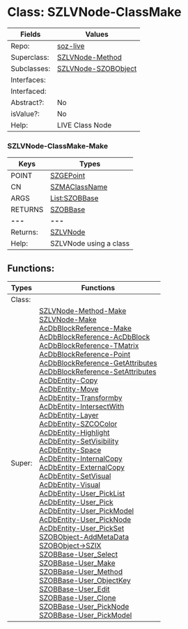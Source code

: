 
# Class:	SZLVNode-ClassMake

| Fields | Values |
| --------- | --------- |
| Repo: | [soz-live](/repos/soz-live.html) |
| Superclass: | [SZLVNode-Method](SZLVNode-Method.html) |
| Subclasses: | [SZLVNode-SZOBObject](SZLVNode-SZOBObject.html) |
| Interfaces: |  |
| Interfaced: |  |
| Abstract?: | No |
| isValue?: | No |
| Help: | LIVE Class Node |

### SZLVNode-ClassMake-Make

| Keys | Types |
| --------- | --------- |
| POINT | [SZGEPoint](SZGEPoint.html) |
| CN | [SZMAClassName](SZMAClassName.html) |
| ARGS | [List:SZOBBase](SZOBBase.html) |
| RETURNS | [SZOBBase](SZOBBase.html) |
| **---** | **---** |
| Returns: | [SZLVNode](SZLVNode.html) |
| Help: | SZLVNode using a class |


## Functions:

| Types | Functions |
| --------- | --------- |
| Class: |  |
| Super: | [SZLVNode-Method-Make](SZLVNode-Method.html) <br> [SZLVNode-Make](SZLVNode.html) <br> [AcDbBlockReference-Make](AcDbBlockReference.html) <br> [AcDbBlockReference-AcDbBlock](AcDbBlockReference.html) <br> [AcDbBlockReference-TMatrix](AcDbBlockReference.html) <br> [AcDbBlockReference-Point](AcDbBlockReference.html) <br> [AcDbBlockReference-GetAttributes](AcDbBlockReference.html) <br> [AcDbBlockReference-SetAttributes](AcDbBlockReference.html) <br> [AcDbEntity-Copy](AcDbEntity.html) <br> [AcDbEntity-Move](AcDbEntity.html) <br> [AcDbEntity-Transformby](AcDbEntity.html) <br> [AcDbEntity-IntersectWith](AcDbEntity.html) <br> [AcDbEntity-Layer](AcDbEntity.html) <br> [AcDbEntity-SZCOColor](AcDbEntity.html) <br> [AcDbEntity-Highlight](AcDbEntity.html) <br> [AcDbEntity-SetVisibility](AcDbEntity.html) <br> [AcDbEntity-Space](AcDbEntity.html) <br> [AcDbEntity-InternalCopy](AcDbEntity.html) <br> [AcDbEntity-ExternalCopy](AcDbEntity.html) <br> [AcDbEntity-SetVisual](AcDbEntity.html) <br> [AcDbEntity-Visual](AcDbEntity.html) <br> [AcDbEntity-User_PickList](AcDbEntity.html) <br> [AcDbEntity-User_Pick](AcDbEntity.html) <br> [AcDbEntity-User_PickModel](AcDbEntity.html) <br> [AcDbEntity-User_PickNode](AcDbEntity.html) <br> [AcDbEntity-User_PickSet](AcDbEntity.html) <br> [SZOBObject-AddMetaData](SZOBObject.html) <br> [SZOBObject->SZIX](SZOBObject.html) <br> [SZOBBase-User_Select](SZOBBase.html) <br> [SZOBBase-User_Make](SZOBBase.html) <br> [SZOBBase-User_Method](SZOBBase.html) <br> [SZOBBase-User_ObjectKey](SZOBBase.html) <br> [SZOBBase-User_Edit](SZOBBase.html) <br> [SZOBBase-User_Clone](SZOBBase.html) <br> [SZOBBase-User_PickNode](SZOBBase.html) <br> [SZOBBase-User_PickModel](SZOBBase.html) |


